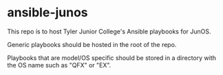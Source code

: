 # ansible-junos

This repo is to host Tyler Junior College's Ansible playbooks for JunOS.

Generic playbooks should be hosted in the root of the repo.

Playbooks that are model/OS specific should be stored in a directory with the OS name such as "QFX" or "EX".
